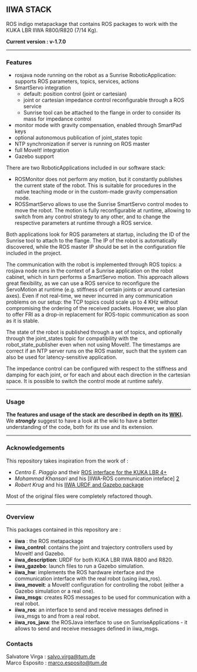 ## IIWA STACK
ROS indigo metapackage that contains ROS packages to work with the KUKA LBR IIWA R800/R820 (7/14 Kg).

**Current version : v-1.7.0**
___
### Features
- rosjava node running on the robot as a Sunrise RoboticApplication: supports ROS parameters, topics, services, actions
- SmartServo integration
  - default: position control (joint or cartesian)
  - joint or cartesian impedance control reconfigurable through a ROS service
  - Sunrise tool can be attached to the flange in order to consider its mass for impedance control
- monitor mode with gravity compensation, enabled through SmartPad keys
- optional autonomous publication of joint_states topic
- NTP synchronization if server is running on ROS master
- full MoveIt! integration
- Gazebo support

There are two RoboticApplications included in our software stack: 
- ROSMonitor does not perform any motion, but it constantly publishes the current 
state of the robot. This is suitable for procedures in the native teaching mode 
or in the custom-made gravity compensation mode.
- ROSSmartServo allows to use the Sunrise SmartServo control modes to move the robot. 
The motion is fully reconfigurable at runtime, allowing to switch from any control 
strategy to any other, and to change the respective parameters at runtime through a 
ROS service.

Both applications look for ROS parameters at startup, including the ID of the Sunrise 
tool to attach to the flange. The IP of the robot is automatically discovered, while 
the ROS master IP should be set in the configuration file included in the project.

The communication with the robot is implemented through ROS topics: a rosjava node 
runs in the context of a Sunrise application on the robot cabinet, which in turn 
performs a SmartServo motion. This approach allows great flexibility, as we can 
use a ROS service to reconfigure the ServoMotion at runtime (e.g. stiffness of 
certain joints or around cartesian axes). Even if not real-time, we never incurred 
in any communication problems on our setup: the TCP topics could scale up to 4 KHz 
without compromising the ordering of the received packets. However, we also plan 
to offer FRI as a drop-in replacement for ROS-topic communication as soon as it is stable. 

The state of the robot is published through a set of topics, and optionally through 
the joint_states topic for compatibility with the robot_state_publisher even when 
not using MoveIt!. The timestamps are correct if an NTP server runs on the ROS master, 
such that the system can also be used for latency-sensitive application.

The impedance control can be configured with respect to the stiffness and damping 
for each joint, or for each and about each direction in the cartesian space. It is 
possible to switch the control mode at runtime safely.
___
### Usage
__The features and usage of the stack are described in depth on its  [WIKI][8].__  
We **_strongly_** suggest to have a look at the wiki to have a better understanding of the code, both for its use and its extension.

___
### Acknowledgements
This repository takes inspiration from the work of :
- _Centro E. Piaggio_ and their [ROS interface for the KUKA LBR 4+][1]
- _Mohammad Khansari_ and his [IIWA-ROS communication inteface] [2] 
- _Robert Krug_ and his [IIWA URDF and Gazebo package][7]      

Most of the original files were completely refactored though.
___
### Overview
This packages contained in this repository are :
- __iiwa__ : the ROS metapackage
- __iiwa_control__: contains the joint and trajectory controllers used by MoveIt! and Gazebo.
- __iiwa_description__: URDF for both KUKA LBR IIWA R800 and R820.
- __iiwa_gazebo__: launch files to run a Gazebo simulation.
- __iiwa_hw__: implements the ROS hardware interface and the communication interface with the real robot (using iiwa_ros).
- __iiwa_moveit__: a MoveIt! configuration for controlling the robot (either a Gazebo simulation or a real one).
- __iiwa_msgs__: creates ROS messages to be used for communication with a real robot. 
- __iiwa_ros__: an interface to send and receive messages defined in iiwa_msgs to and from a real robot.
- __iiwa_ros_java__: the ROSJava interface to use on SunriseApplications - it allows to send and receive messages defined in iiwa_msgs.

### Contacts
Salvatore Virga : salvo.virga@tum.de     
Marco Esposito : marco.esposito@tum.de

[1]: https://github.com/CentroEPiaggio/kuka-lwr
[2]: https://bitbucket.org/khansari/iiwa.git
[3]: https://bitbucket.org/khansari/iiwa/src/c4578460d79d5d24f58bf94bd97fb6cb0b6f280f/msg/IIWAMsg.msg
[4]: https://bitbucket.org/khansari/iiwa/wiki/Home
[5]: https://bitbucket.org/khansari/iiwa/src/c4578460d79d5d24f58bf94bd97fb6cb0b6f280f/JavaNode/?at=master
[6]: http://git.lcsr.jhu.edu/cgrauma1/kuka_iiwa_shared
[7]: https://github.com/rtkg/lbr_iiwa
[8]: https://github.com/SalvoVirga/iiwa_stack/wiki
